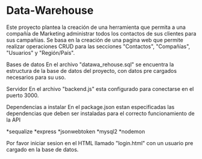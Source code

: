 # Data-Warehouse

Este proyecto plantea la creación de una herramienta que permita a una compañía de Marketing administrar todos los contactos de sus clientes para sus campañias. Se basa en la creación de una pagina web que permite realizar operaciones CRUD para las secciones "Contactos", "Compañías", "Usuarios" y "Región/País".

Bases de datos En el archivo "datawa_rehouse.sql" se encuentra la estructura de la base de datos del proyecto, con datos pre cargados necesarios para su uso.

Servidor En el archivo "backend.js" esta configurado para conectarse en el puerto 3000.

Dependencias a instalar En el package.json estan especificadas las dependencias que deben ser instaladas para el correcto funcionamiento de la API

*sequalize 
*express 
*jsonwebtoken 
*mysql2 
*nodemon

Por favor iniciar sesion en el HTML llamado "login.html" con un usuario pre cargado en la base de datos. 
